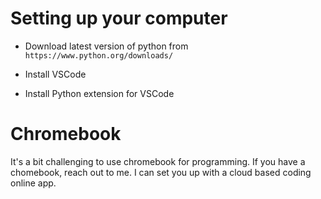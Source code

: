 # Setting up your computer 

* Download latest version of python from `https://www.python.org/downloads/`

* Install VSCode

* Install Python extension for VSCode

# Chromebook
It's a bit challenging to use chromebook for programming. If you have a chomebook, reach out to me. I can set you up with a cloud based coding online app.
